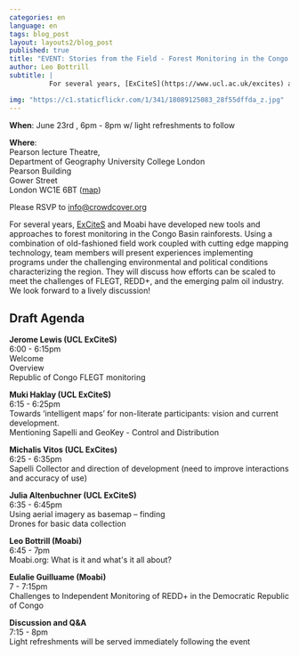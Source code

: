 ```yaml
---
categories: en
language: en
tags: blog_post
layout: layouts2/blog_post
published: true
title: "EVENT: Stories from the Field - Forest Monitoring in the Congo Basin"
author: Leo Bottrill
subtitle: |
          For several years, [ExCiteS](https://www.ucl.ac.uk/excites) and Moabi have developed new tools and approaches to forest monitoring in the Congo Basin rainforests. Using a combination of old-fashioned field work coupled with cutting edge mapping technology, team members will present experiences implementing programs under the challenging environmental and political conditions characterizing the region. They will discuss how efforts can be scaled to meet the challenges of FLEGT, REDD+, and the emerging palm oil industry. We look forward to a lively discussion!

img: "https://c1.staticflickr.com/1/341/18089125083_28f55dffda_z.jpg"
---
```


**When**: June 23rd , 6pm - 8pm w/ light refreshments to follow

**Where**:  
            Pearson lecture Theatre, <br>
            Department of Geography University College London <br>
            Pearson Building <br>
            Gower Street <br>
            London  WC1E 6BT ([map](https://www.openstreetmap.org/#map=19/51.52498/-0.13548)) <br>

Please RSVP to [info@crowdcover.org](mailto:info@crowdcover.org)

For several years, [ExCiteS](https://www.ucl.ac.uk/excites) and Moabi have developed new tools and approaches to forest monitoring in the Congo Basin rainforests. Using a combination of old-fashioned field work coupled with cutting edge mapping technology, team members will present experiences implementing programs under the challenging environmental and political conditions characterizing the region. They will discuss how efforts can be scaled to meet the challenges of FLEGT, REDD+, and the emerging palm oil industry. We look forward to a lively discussion!

## Draft Agenda
 
**Jerome Lewis (UCL ExCiteS)**<br>
6:00 - 6:15pm<br>
Welcome<br>
Overview<br>
Republic of Congo FLEGT monitoring<br>
 
**Muki Haklay  (UCL ExCiteS)**<br>
6:15 - 6:25pm<br>
Towards ‘intelligent maps’ for non-literate participants: vision and current development.<br>
Mentioning Sapelli and  GeoKey - Control and Distribution<br>
 
**Michalis Vitos (UCL ExCites)**<br>
6:25 - 6:35pm<br>
Sapelli Collector and direction of development (need to improve interactions and accuracy of use)<br>
 
**Julia Altenbuchner (UCL ExCiteS)**<br>
6:35 - 6:45pm<br>
Using aerial imagery as basemap – finding<br>
Drones for basic data collection<br>
 
**Leo Bottrill (Moabi)**<br>
6:45 - 7pm<br>
Moabi.org: What is it and what's it all about?<br>
 
**Eulalie Guilluame (Moabi)**<br>
7 - 7:15pm<br>
Challenges to Independent Monitoring of REDD+  in the Democratic Republic of Congo

**Discussion and Q&A**<br>
7:15 - 8pm<br>
Light refreshments will be served immediately following the event
